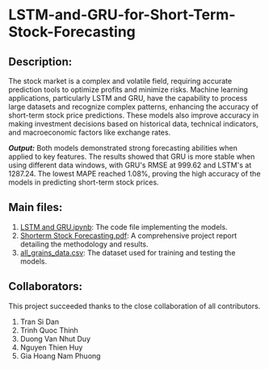 # LSTM-and-GRU-for-Short-Term-Stock-Forecasting

## Description:

The stock market is a complex and volatile field, requiring accurate prediction tools to optimize profits and minimize risks. Machine learning applications, particularly LSTM and GRU, have the capability to process large datasets and recognize complex patterns, enhancing the accuracy of short-term stock price predictions. These models also improve accuracy in making investment decisions based on historical data, technical indicators, and macroeconomic factors like exchange rates.

***Output:***
Both models demonstrated strong forecasting abilities when applied to key features. The results showed that GRU is more stable when using different data windows, with GRU's RMSE at 999.62 and LSTM's at 1287.24. The lowest MAPE reached 1.08%, proving the high accuracy of the models in predicting short-term stock prices.

## Main files:
1. [LSTM and GRU.ipynb](https://github.com/ghnp22/LSTM-and-GRU-for-Short-Term-Stock-Forecasting/blob/main/LSTM%20and%20GRU.ipynb): The code file implementing the models.
2. [Shorterm Stock Forecasting.pdf](https://github.com/ghnp22/LSTM-and-GRU-for-Short-Term-Stock-Forecasting/blob/main/Shorterm%20Stock%20Forcasting.pdf): A comprehensive project report detailing the methodology and results.
3. [all_grains_data.csv](https://github.com/ghnp22/LSTM-and-GRU-for-Short-Term-Stock-Forecasting/blob/main/all_grains_data.csv): The dataset used for training and testing the models.

## Collaborators:
This project succeeded thanks to the close collaboration of all contributors.
1. Tran Si Dan
2. Trinh Quoc Thinh
3. Duong Van Nhut Duy
4. Nguyen Thien Huy
5. Gia Hoang Nam Phuong




